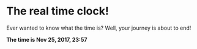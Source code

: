 # The real time clock!

Ever wanted to know what the time is? Well, your journey is about to end!

**The time is Nov 25, 2017, 23:57**
